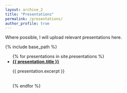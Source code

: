 ```yaml
---
layout: archive_2
title: "Presentations"
permalink: /presentations/
author_profile: true
---
```


Where possible, I will upload relevant presentations here.

{% include base_path %}

<ul>
  {% for presentations in site.presentations %}
    <li>
      <a style="font-weight:bold" href="{{ presentation.url }}">{{ presentation.title }}</a>
      <p>{{ presentation.excerpt }}</p>
    <br>
    </li>
  {% endfor %}
</ul>